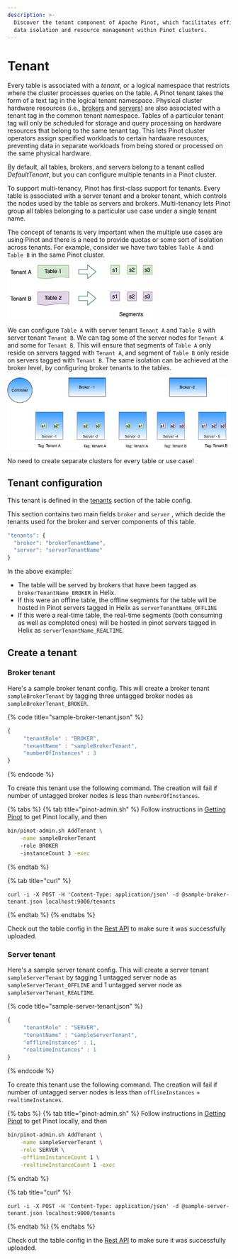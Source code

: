 ```yaml
---
description: >-
  Discover the tenant component of Apache Pinot, which facilitates efficient
  data isolation and resource management within Pinot clusters.
---
```


# Tenant

Every table is associated with a _tenant_, or a logical namespace that restricts where the cluster processes queries on the table. A Pinot tenant takes the form of a text tag in the logical tenant namespace. Physical cluster hardware resources (i.e., [brokers](https://github.com/pinot-contrib/pinot-docs/blob/latest/basics/components/cluster/components/cluster/broker.md) and [servers](https://github.com/pinot-contrib/pinot-docs/blob/latest/basics/components/cluster/components/cluster/server.md)) are also associated with a tenant tag in the common tenant namespace. Tables of a particular tenant tag will only be scheduled for storage and query processing on hardware resources that belong to the same tenant tag. This lets Pinot cluster operators assign specified workloads to certain hardware resources, preventing data in separate workloads from being stored or processed on the same physical hardware.

By default, all tables, brokers, and servers belong to a tenant called _DefaultTenant_, but you can configure multiple tenants in a Pinot cluster.

To support multi-tenancy, Pinot has first-class support for tenants. Every table is associated with a server tenant and a broker tenant, which controls the nodes used by the table as servers and brokers. Multi-tenancy lets Pinot group all tables belonging to a particular use case under a single tenant name.

The concept of tenants is very important when the multiple use cases are using Pinot and there is a need to provide quotas or some sort of isolation across tenants. For example, consider we have two tables `Table A` and `Table B` in the same Pinot cluster.

![Defining tenants for tables](../../../../.gitbook/assets/TableTenant.jpg)

We can configure `Table A` with server tenant `Tenant A` and `Table B` with server tenant `Tenant B`. We can tag some of the server nodes for `Tenant A` and some for `Tenant B`. This will ensure that segments of `Table A` only reside on servers tagged with `Tenant A`, and segment of `Table B` only reside on servers tagged with `Tenant B`. The same isolation can be achieved at the broker level, by configuring broker tenants to the tables.

![Table isolation using tenants](../../../../.gitbook/assets/TenantIsolation.jpg)

No need to create separate clusters for every table or use case!

## Tenant configuration

This tenant is defined in the [tenants](../table/#tenants) section of the table config.

This section contains two main fields `broker` and `server` , which decide the tenants used for the broker and server components of this table.

```javascript
"tenants": {
  "broker": "brokerTenantName",
  "server": "serverTenantName"
}
```

In the above example:

* The table will be served by brokers that have been tagged as `brokerTenantName_BROKER` in Helix.
* If this were an offline table, the offline segments for the table will be hosted in Pinot servers tagged in Helix as `serverTenantName_OFFLINE`
* If this were a real-time table, the real-time segments (both consuming as well as completed ones) will be hosted in pinot servers tagged in Helix as `serverTenantName_REALTIME`.

## Create a tenant

### Broker tenant

Here's a sample broker tenant config. This will create a broker tenant `sampleBrokerTenant` by tagging three untagged broker nodes as `sampleBrokerTenant_BROKER`.

{% code title="sample-broker-tenant.json" %}
```javascript
{
     "tenantRole" : "BROKER",
     "tenantName" : "sampleBrokerTenant",
     "numberOfInstances" : 3
}
```
{% endcode %}

To create this tenant use the following command. The creation will fail if number of untagged broker nodes is less than `numberOfInstances`.

{% tabs %}
{% tab title="pinot-admin.sh" %}
Follow instructions in [Getting Pinot](../../../getting-started/running-pinot-locally.md#getting-pinot) to get Pinot locally, and then

```bash
bin/pinot-admin.sh AddTenant \
    -name sampleBrokerTenant 
    -role BROKER 
    -instanceCount 3 -exec
```
{% endtab %}

{% tab title="curl" %}
```
curl -i -X POST -H 'Content-Type: application/json' -d @sample-broker-tenant.json localhost:9000/tenants
```
{% endtab %}
{% endtabs %}

Check out the table config in the [Rest API](http://localhost:9000/help#!/Tenant/getAllTenants) to make sure it was successfully uploaded.

### Server tenant

Here's a sample server tenant config. This will create a server tenant `sampleServerTenant` by tagging 1 untagged server node as `sampleServerTenant_OFFLINE` and 1 untagged server node as `sampleServerTenant_REALTIME`.

{% code title="sample-server-tenant.json" %}
```javascript
{
     "tenantRole" : "SERVER",
     "tenantName" : "sampleServerTenant",
     "offlineInstances" : 1,
     "realtimeInstances" : 1
}
```
{% endcode %}

To create this tenant use the following command. The creation will fail if number of untagged server nodes is less than `offlineInstances` + `realtimeInstances`.

{% tabs %}
{% tab title="pinot-admin.sh" %}
Follow instructions in [Getting Pinot](../../../getting-started/running-pinot-locally.md#getting-pinot) to get Pinot locally, and then

```bash
bin/pinot-admin.sh AddTenant \
    -name sampleServerTenant \
    -role SERVER \
    -offlineInstanceCount 1 \
    -realtimeInstanceCount 1 -exec
```
{% endtab %}

{% tab title="curl" %}
```
curl -i -X POST -H 'Content-Type: application/json' -d @sample-server-tenant.json localhost:9000/tenants
```
{% endtab %}
{% endtabs %}

Check out the table config in the [Rest API](http://localhost:9000/help#!/Tenant/getAllTenants) to make sure it was successfully uploaded.
